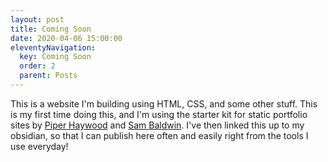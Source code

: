 ```yaml
---
layout: post
title: Coming Soon
date: 2020-04-06 15:00:00
eleventyNavigation:
  key: Coming Soon
  order: 2
  parent: Posts
---
```


This is a website I'm building using HTML, CSS, and some other stuff. This is my first time doing this, and I'm using the starter kit for static portfolio sites by [Piper Haywood](https://piperhaywood.com) and [Sam Baldwin](https://sambaldwin.info).
I've then linked this up to my obsidian, so that I can publish here often and easily right from the tools I use everyday!
